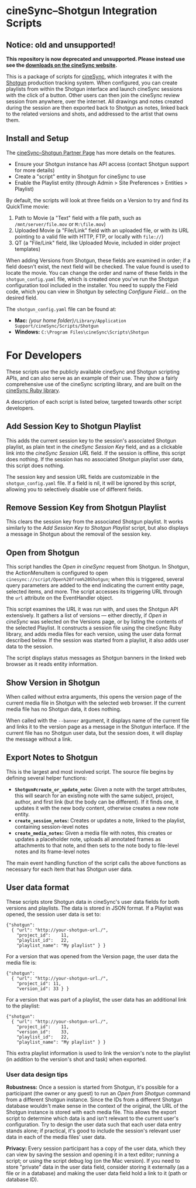 # cineSync&ndash;Shotgun Integration Scripts

## Notice: old and unsupported!

**This repository is now deprecated and unsupported. Please instead use see the [downloads on the cineSync website](http://cinesync.com/downloads).**

This is a package of scripts for [cineSync], which integrates it with the [Shotgun] production tracking system. When configured, you can create playlists from within the Shotgun interface and launch cineSync sessions with the click of a button. Other users can then join the cineSync review session from anywhere, over the internet. All drawings and notes created during the session are then exported back to Shotgun as notes, linked back to the related versions and shots, and addressed to the artist that owns them.

  [cineSync]: http://www.cinesync.com/
  [Shotgun]: http://www.shotgunsoftware.com/

## Install and Setup

The [cineSync&ndash;Shotgun Partner Page][1] has more details on the features.

  [1]: http://www.cinesync.com/shotgun

- Ensure your Shotgun instance has API access (contact Shotgun support for more details)
- Create a "script" entity in Shotgun for cineSync to use
- Enable the Playlist entity (through Admin &gt; Site Preferences &gt; Entities &gt; Playlist)

By default, the scripts will look at three fields on a Version to try and find its QuickTime movie:

1. Path to Movie (a "Text" field with a file path, such as `/mnt/server/file.mov` or `M:\file.mov`)
2. Uploaded Movie (a "File/Link" field with an uploaded file, or with its URL pointing to a valid file with HTTP, FTP, or locally with `file://`)
3. QT (a "File/Link" field, like Uploaded Movie, included in older project templates)

When adding Versions from Shotgun, these fields are examined in order; if a field doesn't exist, the next field will be checked. The value found is used to locate the movie. You can change the order and name of these fields in the `shotgun_config.yaml` file, which is created once you've run the Shotgun configuration tool included in the installer. You need to supply the Field code, which you can view in Shotgun by selecting *Configure Field...* on the desired field.

The `shotgun_config.yaml` file can be found at:

- **Mac:** *(your home folder)*`/Library/Application Support/cineSync/Scripts/Shotgun`
- **Windows:** `C:\Program Files\cineSync\Scripts\Shotgun`


# For Developers

These scripts use the publicly available cineSync and Shotgun scripting APIs, and can also serve as an example of their use. They show a fairly comprehensive use of the cineSync scripting library, and are built on the [cineSync Ruby library].

  [cineSync Ruby Library]: http://github.com/jmah/cinesync_ruby

A description of each script is listed below, targeted towards other script developers.

## Add Session Key to Shotgun Playlist

This adds the current session key to the session's associated Shotgun playlist, as plain text in the _cineSync Session Key_ field, and as a clickable link into the _cineSync Session URL_ field. If the session is offline, this script does nothing. If the session has no associated Shotgun playlist user data, this script does nothing.

The session key and session URL fields are customizable in the `shotgun_config.yaml` file. If a field is nil, it will be ignored by this script, allowing you to selectively disable use of different fields.


## Remove Session Key from Shotgun Playlist

This clears the session key from the associated Shotgun playlist. It works similarly to the _Add Session Key to Shotgun Playlist_ script, but also displays a message in Shotgun about the removal of the session key.


## Open from Shotgun

This script handles the _Open in cineSync_ request from Shotgun. In Shotgun, the ActionMenuItem is configured to open `cinesync://script/Open%20from%20Shotgun`; when this is triggered, several query parameters are added to the end indicating the current entity page, selected items, and more. The script accesses its triggering URL through the `url` attribute on the EventHandler object.

This script examines the URL it was run with, and uses the Shotgun API extensively. It gathers a list of versions &mdash; either directly, if _Open in cineSync_ was selected on the Versions page, or by listing the contents of the selected Playlist. It constructs a session file using the cineSync Ruby library, and adds media files for each version, using the user data format described below. If the session was started from a playlist, it also adds user data to the session.

The script displays status messages as Shotgun banners in the linked web browser as it reads entity information.


## Show Version in Shotgun

When called without extra arguments, this opens the version page of the current media file in Shotgun with the selected web browser. If the current media file has no Shotgun data, it does nothing.

When called with the `--banner` argument, it displays name of the current file and links it to the version page as a message in the Shotgun interface. If the current file has no Shotgun user data, but the session does, it will display the message without a link.


## Export Notes to Shotgun

This is the largest and most involved script. The source file begins by defining several helper functions:

- **`Shotgun#create_or_update_note`:** Given a note with the target attributes, this will search for an existing note with the same subject, project, author, and first link (but the body can be different). If it finds one, it updates it with the new body content, otherwise creates a new note entity.
- **`create_session_notes`:** Creates or updates a note, linked to the playlist, containing session-level notes
- **`create_media_notes`:** Given a media file with notes, this creates or updates a placeholder note, uploads all annotated frames as attachments to that note, and then sets to the note body to file-level notes and its frame-level notes

The main event handling function of the script calls the above functions as necessary for each item that has Shotgun user data.


## User data format

These scripts store Shotgun data in cineSync's user data fields for both versions and playlists. The data is stored in JSON format. If a Playlist was opened, the session user data is set to:

    {"shotgun":
      { "url": "http://your-shotgun-url./",
        "project_id":    11,
        "playlist_id":   22,
        "playlist_name": "My playlist" } }

For a version that was opened from the Version page, the user data the media file is:

    {"shotgun":
      { "url": "http://your-shotgun-url./",
        "project_id": 11,
        "version_id": 33 } }

For a version that was part of a playlist, the user data has an additional link to the playlist:

    {"shotgun":
      { "url": "http://your-shotgun-url./",
        "project_id":    11,
        "version_id":    33,
        "playlist_id":   22,
        "playlist_name": "My playlist" } }

This extra playlist information is used to link the version's note to the playlist (in addition to the version's shot and task) when exported.

### User data design tips

**Robustness:** Once a session is started from Shotgun, it's possible for a participant (the owner or any guest) to run an _Open from Shotgun_ command from a different Shotgun instance. Since the IDs from a different Shotgun database wouldn't make sense in the context of the original, the URL of the Shotgun instance is stored with each media file. This allows the export script to determine which data is and isn't relevant to the current user's configuration. Try to design the user data such that each user data entry stands alone; if practical, it's good to include the session's relevant user data in each of the media files' user data.

**Privacy:** Every session participant has a copy of the user data, which they can view by saving the session and opening it in a text editor; running a script; or using the script debug log (on the Mac version). If you need to store "private" data in the user data field, consider storing it externally (as a file or in a database) and making the user data field hold a link to it (path or database ID).
